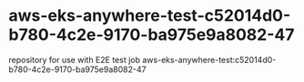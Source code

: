 # aws-eks-anywhere-test-c52014d0-b780-4c2e-9170-ba975e9a8082-47
repository for use with E2E test job aws-eks-anywhere-test:c52014d0-b780-4c2e-9170-ba975e9a8082-47
